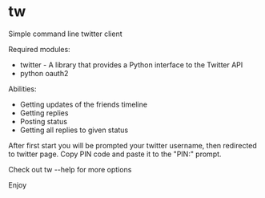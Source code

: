 tw
==

Simple command line twitter client

Required modules:
* twitter - A library that provides a Python interface to the Twitter API
* python oauth2

Abilities:
* Getting updates of the friends timeline
* Getting replies
* Posting status
* Getting all replies to given status

After first start you will be prompted your twitter username, then redirected to twitter page.
Copy PIN code and paste it to the "PIN:" prompt.

Check out tw --help for more options

Enjoy
